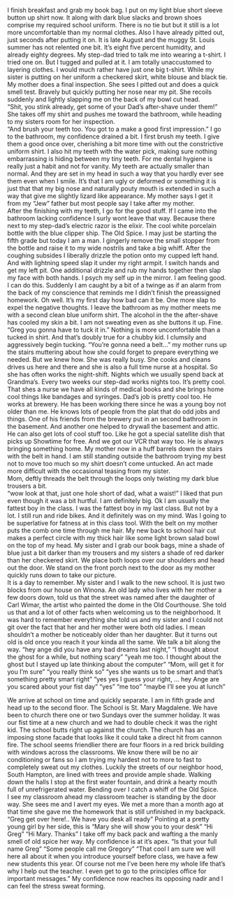 I finish breakfast and grab my book bag.  I put on my light blue short sleeve button up shirt now. It along with dark blue slacks and brown shoes comprise my required school uniform.  There is no tie but but it still is a lot more uncomfortable than my normal clothes.  Also I have already pitted out, just seconds after putting it on.  It is late August and the muggy St. Louis summer has not relented one bit. It’s eight five percent humidity, and already eighty degrees.  My step-dad tried to talk me into wearing a t-shirt.  I tried one on. But I tugged and pulled at it. I am totally unaccustomed to layering clothes.  I would much rather have just one big t-shirt.   While my sister is putting on her uniform a checkered skirt, white blouse and black tie. My mother does a final inspection.  She sees I pitted out and does a quick smell test. Bravely but quickly putting her nose near my pit.  She recoils suddenly and lightly slapping me on the back of my bowl cut head.  
“Shit, you stink already, get some of your Dad’s after-shave under them!”
She takes off my shirt and pushes me toward the bathroom, while heading to my sisters room for her inspection.  
“And brush your teeth too. You got to a make a good first impression.” 
I go to the bathroom, my confidence drained a bit.  I first brush my teeth.  I give them a good once over, cherishing a bit more time with out the constrictive uniform shirt. I also hit my teeth with the water pick, making sure nothing embarrassing is hiding between my tiny teeth.  For me dental hygiene is really just a habit and not for vanity. My teeth are actually smaller than normal.  And they are set in my head in such a way that you hardly ever see them even when I smile.  It’s that I am ugly or deformed or something it is just that that my big nose and naturally pouty mouth   is extended in such a way that give me slightly lizard like appearance.  My mother says I get it from my “Jew” father but most people say I take after my mother.  
After the finishing with my teeth, I go for the good stuff. If I came into the bathroom lacking confidence I surly wont leave that way.  Because there next to my step-dad’s electric razor is the elixir. The  cool white porcelain bottle with the blue clipper ship.   The Old Spice.  I may just be starting the fifth grade but today I am a man.  I gingerly remove the small stopper from the bottle and raise it to my wide nostrils and take a big whiff.  After the coughing subsides I liberally drizzle the potion onto my cupped left hand. And with lightning speed slap it under my right armpit. I switch hands and get my left pit.  One additional drizzle and rub my hands together then slap my face with both hands.  I psych my self up in the mirror.  I am feeling good.  I can do this. Suddenly I am caught by a bit of a twinge as if an alarm from the back of my conscience that reminds me I didn’t finish the preassigned homework. Oh well. It’s my first day how bad can it be. One more slap to expel the negative thoughts. I leave the bathroom as my mother meets me with a second clean blue uniform shirt.  The alcohol in the the after-shave has cooled my skin a bit.  I am not sweating even as she buttons it up.  Fine.  
“Greg you gonna have to tuck it in.”
Nothing is more uncomfortable than a tucked in shirt. And that’s doubly true for a chubby kid.  I clumsily and aggressively begin tucking.
“You’re gonna need a belt…”
my mother runs up the stairs muttering about how she could forget to prepare everything we needed. But we knew how.  She was really busy.  She cooks and cleans drives us here and there and she is also a full time nurse at a hospital.  So she has often works the night-shift.  Nights which we usually spend back at Grandma’s.  Every two weeks our step-dad works nights too. It’s pretty cool.  That shes a nurse we have all kinds of medical books and she brings home cool things like bandages and syringes.  Dad’s  job is pretty cool too. He works at brewery.  He has been working there since he was a young boy not older than me.  He knows lots of people from the plat that do odd jobs and things. One of his friends from the brewery put in an second bathroom in the basement.  And another one helped to drywall the basement and attic.   He can also get lots of cool stuff too.  Like he got a special satellite dish that picks up Showtime for free.  And we got our VCR that way too.  He is always bringing something home.
My mother now in a huff barrels down the stairs with the belt in hand. I am still standing outside the bathroom trying my best not to move too much so my shirt doesn’t come untucked. An act made more difficult with the occasional teasing from my sister.   
Mom, deftly threads the belt through the loops only twisting  my dark blue trousers a bit.  
“wow look at that, just one hole short of dad, what a waist!”
I liked that pun even though it was a bit hurtful.  I am definitely big.  Ok I am usually the fattest boy in the class. I was the fattest boy in my last class.  But not by a lot. I still run and ride bikes. And it definitely was on my mind.  Was I going to be superlative for fatness at in this class tool. 
With the belt on my mother puts the comb one time through me hair.  My new back to school hair cut makes a perfect circle with my thick hair like some light brown salad bowl on the top of my head.  My sister and I grab our book bags, mine a shade of blue just a bit darker than my trousers  and my sisters a shade of red darker than her checkered skirt.  We place both loops over our shoulders and head out the door.  We stand on the front porch next to the door as my mother quickly runs down to take our picture.  
It is a day to remember. 
My sister and I walk to the new school. It is just two blocks from our house on Winona. An old lady who lives with her mother a few doors down, told us that the street was named after the daughter of Carl Wimar, the artist who painted the dome in the Old Courthouse. She told us that and a lot of other facts when welcoming us to the neighborhood. It was hard to remember everything she told us and my sister and I could not git over the fact that her and her mother were both old ladies.  I mean shouldn’t a mother be noticeably older than her daughter.  But it turns out old is old once you reach it your kinda all the same.
We talk a bit along the way. 
“hey ange did you have any bad dreams last night,”
“I thought about the ghost for a while, but nothing scary”
“yeah me too.  I thought about the ghost but I stayed up late thinking about the computer”
“Mom, will get it for you I’m sure”
“you really think so”
“yes she wants us to be smart and that’s something pretty smart right”
“yes yes I guess your right, … hey Ange are you scared about your fist day”
“yes”
“me too”
“maybe I’ll see you at lunch”

We arrive at school on time and quickly separate. I am in fifth grade and head up to the second floor.  The School is St. Mary Magdalene. We have been to church there one or two Sundays over the summer holiday. It was our fist time at a new church and we had to double check it was the right kid.  The school butts right up against the church. The church has an imposing  stone facade that looks like it could take a direct hit from cannon fire.  The school seems friendlier there are four floors in a red brick building with windows across the classrooms.  We know there will be no air conditioning or fans so I am trying my hardest not to more to fast to completely sweat out my clothes. Luckily the streets of our neighbor hood, South Hampton, are lined with trees and provide ample shade.  Walking down the halls I stop at the first water fountain, and drink a hearty mouth full of unrefrigerated water.  Bending over I catch a whiff of the Old Spice.  
I see my classroom ahead my classroom teacher is standing by the door way.  She sees me and I avert my eyes.  We met a more than a month ago at that time she gave me the homework that is still unfinished in my backpack.
“Greg get over here!.. We have you desk all ready” 
Pointing at a pretty young girl by her side, this is “Mary she will show you to your desk”
“Hi Greg”
“Hi Mary. Thanks”
I take off my back pack and wafting a the manly smell of old spice her way. My confidence is at it’s apex.
“Is that your full name Greg”
“Some people call me Gregory”
“That cool I am sure we will here all about it when you introduce yourself before class, we have a few new students this year.  Of course not me I’ve been here my whole life that’s why I help out the teacher. I even get to go to the principles office for important messages.”
My confidence now reaches its opposing nadir and I can feel the stress sweat forming.
